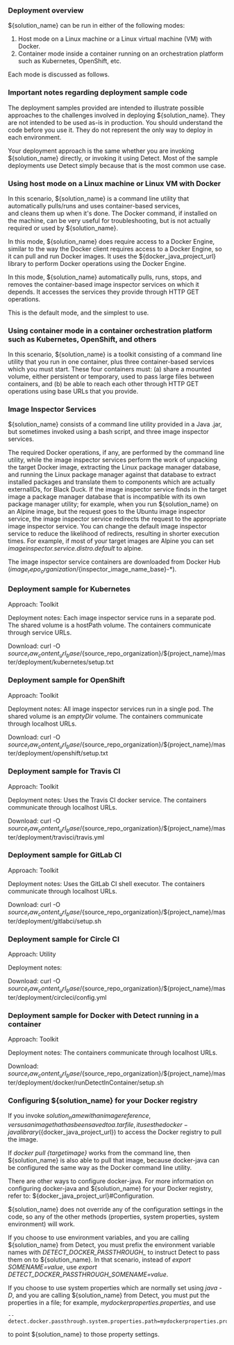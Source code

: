 ### Deployment overview

${solution_name} can be run in either of the following modes:

1. Host mode on a Linux machine or a Linux virtual machine (VM) with Docker.
2. Container mode inside a container running on an orchestration platform such as Kubernetes, OpenShift, etc.

Each mode is discussed as follows.

### Important notes regarding deployment sample code

The deployment samples provided are intended to illustrate possible approaches to the challenges
involved in deploying ${solution_name}. They are not intended to be used as-is in production.
You should understand the code before you use it. They do not represent the only way to deploy in each environment.

Your deployment approach is the same whether you are invoking ${solution_name} directly, or invoking it using Detect.
Most of the sample deployments use Detect simply because that is the most common use case.

### Using host mode on a Linux machine or Linux VM with Docker

In this scenario, ${solution_name} is a command line utility that automatically pulls/runs and uses container-based services,  
and cleans them up when it's done. The Docker command, if installed on the machine, can be very useful for troubleshooting, but is not actually
required or used by ${solution_name}.

In this mode, ${solution_name} does require access to a Docker Engine, similar to the way the Docker client requires
access to a Docker Engine, so it can pull and run Docker images. It uses the ${docker_java_project_url}
library to perform Docker operations using the Docker Engine.

In this mode, ${solution_name} automatically pulls, runs, stops, and removes the container-based image inspector services
on which it depends. It accesses the services they provide through HTTP GET operations.

This is the default mode, and the simplest to use.

### Using container mode in a container orchestration platform such as Kubernetes, OpenShift, and others

In this scenario, ${solution_name} is a toolkit consisting of a command line utility that you run in one container, plus
three container-based services which you must start. These four containers must:
(a) share a mounted volume, either persistent or temporary, used to pass large files between containers, and
(b) be able to reach each other through HTTP GET operations using base URLs that you provide.

### Image Inspector Services

${solution_name} consists of a command line utility provided in a Java .jar, but sometimes invoked using a bash script,
and three image inspector services.

The required Docker operations, if any, are performed by the command line utility, while the image inspector services
perform the work of unpacking the target Docker image, extracting the Linux package manager database,
and running the Linux package manager against that database to extract installed packages
and translate them to components which are actually externalIDs, for Black Duck. If the image inspector service
finds in the target image a package manager database that is incompatible with its own package manager utility; for example, 
when you run ${solution_name} on an Alpine image, but the request goes to the
Ubuntu image inspector service, the image inspector service redirects the request to the appropriate
image inspector service. You can change the default image inspector service to reduce the likelihood
of redirects, resulting in shorter execution times. For example, if most of your target images are Alpine
you can set *imageinspector.service.distro.default* to alpine.

The image inspector service containers are downloaded from Docker Hub (${image_repo_organization}/${inspector_image_name_base}-*).

### Deployment sample for Kubernetes

Approach: Toolkit

Deployment notes: Each image inspector service runs in a separate pod.
The shared volume is a hostPath volume. The containers communicate through service URLs.

Download: curl -O ${source_raw_content_url_base}/${source_repo_organization}/${project_name}/master/deployment/kubernetes/setup.txt

### Deployment sample for OpenShift

Approach: Toolkit

Deployment notes: All image inspector services run in a single pod. The shared volume is an *emptyDir* volume.
The containers communicate through localhost URLs.

Download: curl -O ${source_raw_content_url_base}/${source_repo_organization}/${project_name}/master/deployment/openshift/setup.txt

### Deployment sample for Travis CI

Approach: Toolkit

Deployment notes: Uses the Travis CI docker service.
The containers communicate through localhost URLs.

Download: curl -O ${source_raw_content_url_base}/${source_repo_organization}/${project_name}/master/deployment/travisci/travis.yml

### Deployment sample for GitLab CI

Approach: Toolkit

Deployment notes: Uses the GitLab CI shell executor.
The containers communicate through localhost URLs.

Download: curl -O ${source_raw_content_url_base}/${source_repo_organization}/${project_name}/master/deployment/gitlabci/setup.sh

### Deployment sample for Circle CI

Approach: Utility

Deployment notes: 

Download: curl -O ${source_raw_content_url_base}/${source_repo_organization}/${project_name}/master/deployment/circleci/config.yml

### Deployment sample for Docker with Detect running in a container

Approach: Toolkit

Deployment notes: The containers communicate through localhost URLs.

Download: ${source_raw_content_url_base}/${source_repo_organization}/${project_name}/master/deployment/docker/runDetectInContainer/setup.sh			

### Configuring ${solution_name} for your Docker registry

If you invoke ${solution_name} with an image reference, versus an image that has been saved to a .tar file,
it uses the docker-java library (${docker_java_project_url}) to access the Docker registry
to pull the image. 

If *docker pull {targetimage}* works from the command line, then ${solution_name} is also able
to pull that image, because docker-java can be configured the same way as the Docker command line utility. 

There are other ways to configure docker-java. For more information on configuring docker-java
and ${solution_name} for your Docker registry, refer to: ${docker_java_project_url}#Configuration.

${solution_name} does not override any of the configuration settings in the code,
so any of the other methods (properties, system properties, system environment) will work.

If you choose to use environment variables, and you are calling ${solution_name} from Detect,
you must prefix the environment variable names with *DETECT_DOCKER_PASSTHROUGH_* to
instruct Detect to pass them on to ${solution_name}.
In that scenario, instead of *export SOMENAME=value*, use *export DETECT_DOCKER_PASSTHROUGH_SOMENAME=value*.

If you choose to use system properties which are normally set using *java -D*,
and you are calling ${solution_name} from Detect, you must
put the properties in a file; for example, *mydockerproperties.properties*, and use 
```
--detect.docker.passthrough.system.properties.path=mydockerproperties.properties
```
to point ${solution_name} to those property settings.
